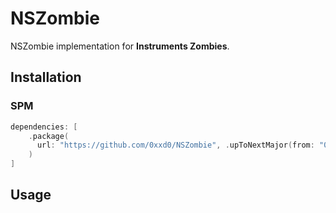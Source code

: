 # NSZombie

NSZombie implementation for **Instruments Zombies**.

## Installation

### SPM

```swift
dependencies: [
    .package(
      url: "https://github.com/0xxd0/NSZombie", .upToNextMajor(from: "0.1.0")
    )
]
```

## Usage

